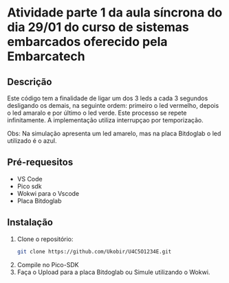 # Atividade parte 1 da aula síncrona do dia 29/01 do curso de sistemas embarcados oferecido pela Embarcatech
## Descrição
Este código tem a finalidade de ligar um dos 3 leds a cada 3 segundos desligando os demais, na seguinte ordem: primeiro o led vermelho, depois o led amaralo e por último o led verde. Este processo se repete infinitamente. A implementação utiliza interrupçao por temporização. 


Obs: Na simulação apresenta um led amarelo, mas na placa Bitdoglab o led utilizado é o azul.

## Pré-requesitos
- VS Code 
- Pico sdk
- Wokwi para o Vscode
- Placa Bitdoglab 

## Instalação
1. Clone o repositório:
   ```sh
   git clone https://github.com/Ukobir/U4C5O1234E.git
2. Compile no Pico-SDK
3. Faça o Upload para a placa Bitdoglab ou Simule utilizando o Wokwi.
